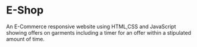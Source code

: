 # E-Shop
An E-Commerce responsive  website using HTML,CSS and JavaScript showing offers on garments  including a timer for an offer within a stipulated amount of time. 
